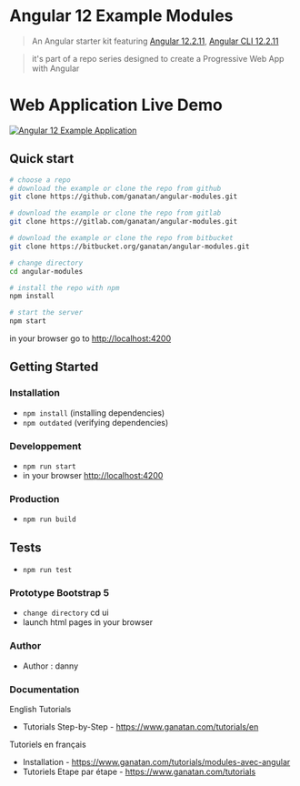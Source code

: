 # Angular 12 Example Modules

> An Angular starter kit featuring [Angular 12.2.11](https://angular.io), [Angular CLI 12.2.11](https://cli.angular.io/)

> it's part of a repo series designed to create a Progressive Web App with Angular

# Web Application Live Demo
<a href="https://angular.ganatan.com/">
  <img src="https://media.giphy.com/media/RfqiR12yhtHpwaItBq/giphy.gif" alt="Angular 12 Example Application"/>
</a>

## Quick start

```bash
# choose a repo
# download the example or clone the repo from github
git clone https://github.com/ganatan/angular-modules.git

# download the example or clone the repo from gitlab
git clone https://gitlab.com/ganatan/angular-modules.git

# download the example or clone the repo from bitbucket
git clone https://bitbucket.org/ganatan/angular-modules.git

# change directory
cd angular-modules

# install the repo with npm
npm install

# start the server
npm start

```
in your browser go to [http://localhost:4200](http://localhost:4200) 

## Getting Started


### Installation
* `npm install` (installing dependencies)
* `npm outdated` (verifying dependencies)

### Developpement
* `npm run start`
* in your browser [http://localhost:4200](http://localhost:4200) 

### Production 
* `npm run build`

## Tests
* `npm run test`


### Prototype Bootstrap 5
* `change directory` cd ui
* launch html pages in your browser


### Author
* Author  : danny

### Documentation

English Tutorials
- Tutorials Step-by-Step - https://www.ganatan.com/tutorials/en

Tutoriels en français
- Installation - https://www.ganatan.com/tutorials/modules-avec-angular
- Tutoriels Etape par étape - https://www.ganatan.com/tutorials
